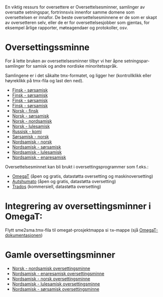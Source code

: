 

En viktig ressurs for oversettere er Oversettelsesminner, samlinger av  oversatte setningspar, fortrinnsvis innenfor samme domene som oversettelsen er innafor. De beste oversettelsesminnene er de som er skapt av oversetteren selv, eller de er for oversettelsesjobber som gjentas, for eksempel årlige rapporter, møteagendaer og protokoller, osv.


# Oversettingssminne


For å lette bruken av oversettelsesminner tilbyr vi her åpne setningspar-samlinger for samisk og andre nordiske minoritetsspråk.


Samlingene er i det såkalte tmx-formatet, og ligger her (kontrollklikk eller høyreklikk på tmx-fila og last den ned).


* [Finsk - sørsamisk](https://gtsvn.uit.no/biggies/trunk/mt/omegat/fin-nob/tm/)
* [Finsk - sørsamisk](https://gtsvn.uit.no/biggies/trunk/mt/omegat/fin-sme/tm/)
* [Finsk - sørsamisk](https://gtsvn.uit.no/biggies/trunk/mt/omegat/fin-smn/tm/)
* [Finsk - sørsamisk](https://gtsvn.uit.no/biggies/trunk/mt/omegat/fin-sms/tm/)
* [Norsk - finsk](https://gtsvn.uit.no/biggies/trunk/mt/omegat/nob-fin/tm/)
* [Norsk - sørsamisk](https://gtsvn.uit.no/biggies/trunk/mt/omegat/nob-sma/tm/)
* [Norsk - nordsamisk](https://gtsvn.uit.no/biggies/trunk/mt/omegat/nob-sme/tm/)
* [Norsk - lulesamisk](https://gtsvn.uit.no/biggies/trunk/mt/omegat/nob-smj/tm/)
* [Russisk - komi](https://gtsvn.uit.no/biggies/trunk/mt/omegat/rus-kpv/tm/)
* [Sørsamisk - norsk](https://gtsvn.uit.no/biggies/trunk/mt/omegat/sma-nob/tm/)
* [Nordsamisk - norsk](https://gtsvn.uit.no/biggies/trunk/mt/omegat/sme-nob/tm/)
* [Nordsamisk - sørsamisk](https://gtsvn.uit.no/biggies/trunk/mt/omegat/sme-sma/tm/)
* [Nordsamisk - lulesamisk](https://gtsvn.uit.no/biggies/trunk/mt/omegat/sme-smj/tm/)
* [Nordsamisk - enaresamisk](https://gtsvn.uit.no/biggies/trunk/mt/omegat/sme-smn/tm/)


Oversettelsesminnet kan bli brukt i oversettingsprogrammer som f.eks.:


* [OmegaT](omegat.nob.html) (åpen og gratis, datastøtta oversetting og maskinoversetting)
* [Autshumato](autshumato.html) (åpen og gratis, datastøtta oversetting)
* [Trados](https://sv.wikipedia.org/wiki/Trados) (kommersiell, datastøtta oversetting)


# Integrering av oversettingsminner i OmegaT:


Flytt sme2sma.tmx-fila til omegat-prosjektmappa si `tm`-mappe (sjå [OmegaT-dokumentasjonen](https://omegat.sourceforge.io/manual-standard/en/chapter.translation.memories.html))


# Gamle oversettingsminner

* [Norsk - nordsamisk oversettingsminne](http://divvun.no/static_files/nob2sme-tmx.zip)
* [Nordsamisk - enaresamisk oversettingsminne](http://divvun.no/static_files/sme2smn-tmx.zip)
* [Nordsamisk - norsk oversettingsminne](http://divvun.no/static_files/sme2nob.tmx.zip)
* [Nordsamisk - lulesamisk oversettingsminne](http://divvun.no/static_files/sme2smj.tmx.zip)
* [Nordsamisk - sørsamisk oversettingsminne](http://divvun.no/static_files/sme2sma.tmx.zip)
